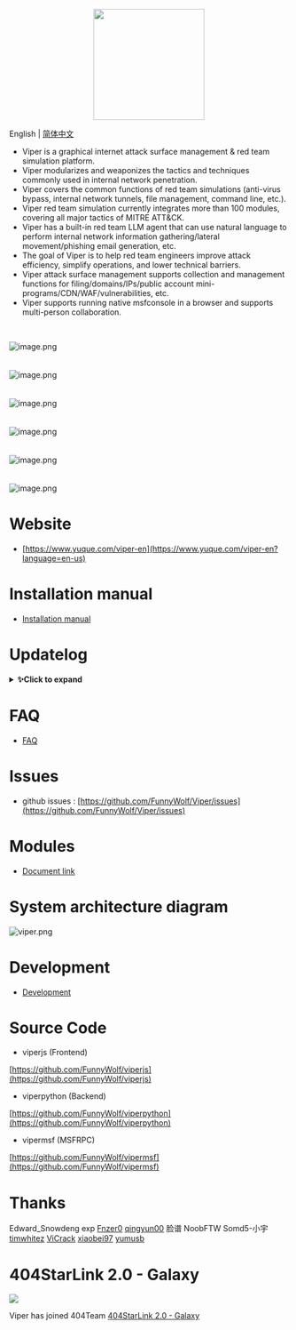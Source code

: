 <p align="center">
   <img width="200" src="https://cdn.nlark.com/yuque/0/2020/svg/159259/1590851265515-f865560b-ba50-4ca3-b2f6-5e8db3268da1.svg#align=left&display=inline&height=200&margin=%5Bobject%20Object%5D&name=logo.svg&originHeight=200&originWidth=200&size=1378&status=done&style=none&width=200">
</p>

English | [简体中文](./README.md)

- Viper is a graphical internet attack surface management & red team simulation platform.
- Viper modularizes and weaponizes the tactics and techniques commonly used in internal network penetration.
- Viper covers the common functions of red team simulations (anti-virus bypass, internal network tunnels, file management, command line, etc.).
- Viper red team simulation currently integrates more than 100 modules, covering all major tactics of MITRE ATT&CK.
- Viper has a built-in red team LLM agent that can use natural language to perform internal network information gathering/lateral movement/phishing email generation, etc.
- The goal of Viper is to help red team engineers improve attack efficiency, simplify operations, and lower technical barriers.
- Viper attack surface management supports collection and management functions for filing/domains/IPs/public account mini-programs/CDN/WAF/vulnerabilities, etc.
- Viper supports running native msfconsole in a browser and supports multi-person collaboration.

<br>

![image.png](https://cdn.nlark.com/yuque/0/2021/png/159259/1631688473804-d80f746b-e2fd-4d53-a44e-8bf8c4dc89d1.png?x-oss-process=image%2Fresize%2Cw_2250%2Climit_0)
<br>
<br>
<br>
![image.png](https://cdn.nlark.com/yuque/0/2021/png/159259/1631688521936-66b17009-3830-4925-941d-aad201252f90.png?x-oss-process=image%2Fresize%2Cw_2256%2Climit_0)
<br>
<br>
<br>
![image.png](https://cdn.nlark.com/yuque/0/2021/png/159259/1631688605817-27cf835d-fd4c-42cc-95a1-880ea5cf9102.png?x-oss-process=image%2Fresize%2Cw_2256%2Climit_0)
<br>
<br>
<br>
![image.png](https://cdn.nlark.com/yuque/0/2021/png/159259/1631688493291-48972160-0e2a-4757-a3a0-a466003d98f3.png?x-oss-process=image%2Fresize%2Cw_2256%2Climit_0)
<br>
<br>
<br>
![image.png](https://cdn.nlark.com/yuque/0/2021/png/159259/1631688640236-8f79ff40-e012-4fe8-89ce-cfcf2fd6627e.png?x-oss-process=image%2Fresize%2Cw_2256%2Climit_0)
<br>
<br>
<br>
![image.png](https://cdn.nlark.com/yuque/0/2021/png/159259/1631688660123-906ed19d-a6df-4632-8169-b6edf50c6ef7.png?x-oss-process=image%2Fresize%2Cw_2256%2Climit_0)
<br>

# Website

- [https://www.yuque.com/viper-en](https://www.yuque.com/viper-en?language=en-us)

# Installation manual

- [Installation manual](https://www.yuque.com/viper-en/inh85g/cvucxz?language=en-us)

# Updatelog

<details>
<summary><b>✨Click to expand</b></summary>

## v3.0.0 2024-12-09-10-50-06
### New Features
- screen_share function supports direct preview on the web end
- Added 'Filing', 'Favicon' and other features to attack surface management
- Automatically block login when Viper is brute-forced

## Optimizations
- Updated AI module prompts
- Switched attack surface management data storage from sqlite to elasticsearch
- Updated the startup sequence of backend services, added logs for reasons of startup failure
- Merged Metasploit-Framework version 6.4.40


## v2.3.5 2024-09-29-16-32-42
### New Features
- webcam_stream function supports direct preview on the web end

### Optimizations
- Supports entering a custom model name for `OPENAI`
- Improved error message when `OPENAI` is not configured
- Updated API for the 'Get Internet Exit IP' module to https://ipwho.is/
- Prompt updates for 'Email Generation/Sending Agent' and 'Platform Operation Agent', introducing CoT and Role Play

## v2.3.4 2024-09-04-16-59-30
### New Features
- Added 'Multi-user' feature, supporting multi-person collaboration

### Optimizations
- 'Smart Assistant' now supports output and display in Markdown format


## v2.3.3 2024-08-21-11-24-51

### Optimizations
- Updated some smart agent prompts
- 'Email Generation/Sending Agent' can now add and send attachments
- Reconstructed all smart agents using langgraph
- Automatic cleanup of ToolCall and Tool Message to reduce token usage

### Bugfixes
- Fixed https://github.com/FunnyWolf/Viper/issues/225

## v2.3.2 2024-08-05-15-27-29

### New Features

- Added 'SMTP Configuration' for sending emails
- 'Data Analysis Multi-role Agent' supports querying and analyzing session/handler related information
- 'Data Analysis Multi-role Agent' supports Meterpreter-related operations (camera/stream capture/keystroke logging/file viewing)
- Added 'Email Generation/Sending Agent', which can generate complete emails and send them based on user description

### Optimizations

- Adjusted some button UIs
- 'OpenAI' adds 'gpt-4o-mini' model
- Added heartbeat detection for service status checks in 'Penetration Service'
- Code for 'Internet Attack Surface Management' workers has been merged into the main branch

### Bugfixes

- Fixed interface jitter issues

## v2.3.1 2024-07-08-16-03-05

### New Features

- Introduced 'V-GPT', an AI-driven offensive intelligent agent framework
- Added 'Data Analysis Agent' and 'Data Analysis Multi-role Agent' modules
- Integrated 'OpenAI'

### Optimizations

- Adjusted parts of the 'Platform Settings' UI

### Bugfixes

- Fixed https://github.com/FunnyWolf/Viper/issues/217
- Fixed https://github.com/FunnyWolf/Viper/issues/218

## v2.3.0 2024-05-08-17-00-11

### Optimizations

- Adjusted the overall architecture of 'Internet Attack Surface'
- Enhanced 'Network Asset' search functionality
- Optimized data storage efficiency for 'Internet Attack Surface'
- Adapted to new API interfaces of Quake

### Bugfixes

- Fixed the issue where modules could not use newly established listeners
- Fixed the inability to use 'Anti-tracing'
- Fixed the timeout issue of creating new listeners when host performance is insufficient

## v2.2.1 2024-04-21-13-52-18

### New Features

- Added 'General Configuration' page, allowing configuration for 'Web Search Engine', 'wafw00f' related settings

### Optimizations

- Added wafw00f check to 'Service Status'
- Automatically redirects to login when accessing navigation pages without being logged in
- Nuclei now supports setting vulnerability levels and concurrency numbers
- Updated 360 Quake interface
- Optimized wafw00f performance (gevent)
- Improved frontend error messages when module errors occur
- Interpreter updated to Python 3.12 and pip dependencies updated to the latest versions
- Merged Metasploit-Framework version 6.4.6

### Bugfixes

- Fixed https://github.com/FunnyWolf/Viper/issues/207
- Fixed low probability encoding errors when generating C code


## v1.5.18 20220311
### Optimize
- After Viper restarts, it will no longer automatically load historical handler, but generate corresponding virtual handler and add the "backup" label to facilitate manual recovery
- Use jemalloc Ruby to optimize MSF memory use
- Merge Metasploit Framework version 6.1.34
### Bugfix
- Fix port occupation after reverse_https is closed
- The handler generated by to_handler is correctly displayedin WEBUI


## v1.5.17 20220305
### New features
- Add Android into `Payload And Handler`
### Optimize
- Merge Metasploit Framework version 6.1.33
### Bugfix
- Fix the problem that msfrpc generates a large number of 127.0.0.1 connect
- Repairing 'docker health check' cause a large number of 'TIME_WAIT' connect

## v1.5.16 20220226
### Optimize
- Optimize UI and adapt to macox
- Merge Metasploit Framework version 6.1.32
### Bugfix
- Fix `Fake exe file of Word document` exe cannot be cleaned up in some situations
- Fix the problem that `Python/Java/Android` payloads cannot online

## v1.5.15 20220213
### Optimize
- Optimize UI
- Delete session add secondary confirmation
- `communication channel` adapts to most payloads
- Merge Metasploit Framework version 6.1.30
### Bugfix
- Fix the MIUI crash problem of `mobile camera taking photos`


## v1.5.14 20220206
### New features
- Add three Android teaching demonstration modules (obtain target mobile phone SMS / call record / address book) (take photos with mobile phone camera) (record audio with mobile phone)
- The 'session channel' function is added to make multi-level intranet penetration more convenient [readme](https://www.yuque.com/vipersec/blog/gssfbg)
### Optimize
- Merge Metasploit Framework version 6.1.29

## v1.5.13 20220111

### New features
- Added zoomeye API interface
- Add `dnslog server` module

### Optimize
- Delete the "InternetScan" debug interface (the manual import function can completely replace this interface)
- Log4j payload echo java version, OS arch, OS version
- Optimize the pipeline logic of `InternetScan`, which will not affect the heartbeat data transmission at present
- Merge Metasploit Framework version 6.1.25

### Bugfix
- Fix the problem that the `VMware horizon log4j rce` timeout parameter does not take effect



## v1.5.12 20211231

### New features

- New passive scanning framework
- Added `VMware horizon log4j rce` InternetScan module
- Add `LDAP server` module to graphically manage ldapserver

### Optimize

- Log4j rce passive scanning function updated to passive scanning module
- Update the bypass WAF payload of log4j rce
- `Log4j CVE-2021-44228 Scan` add timeout parameter

## v1.5.10 20211216

### New Features

- New log4j passive scanning function
- Viper + crawlergo can be used in combination to automatically and actively scan log4j vulnerabilities

### Log4j passive scan

- Automatically replace the get request parameter with payload
- The auto replace post request parameter is payload
- The JSON value of auto replace post request is payload
- Auto replace skip password field
- Automatically add payload in headers (polling by Dictionary)
- The payload contains the original payload and the payload bypassing the WAF
- The payload contains UUID, which can find the specific request content that triggers the vulnerability according to
  the dnslog record

### Log4j automatic active scanning

- Get all requests for automatic page acquisition through chrome headless + crawler, and import the requests into the
  passive proxy to realize automatic scanning

### Log4j Scanning Readme

- [English](https://www.yuque.com/vipersec/blog/sn2x39)

## v1.5.9 20211204

### Optimization

- Merge Metasploit Framework version 6.1.18
- Update ruby version to 3.0

### Bugfix

- Fix bug on FOFA search

## v1.5.8 20211126

### New features

- New module `Syscall Visual Studio project`

### Optimization

- `InternetScan` UI is updated to make the operation more convenient, and the manual import function is added
- Add partial log (heartbeat data section)
- Merge Metasploit Framework version 6.1.17

### Bugfix

- Fix the problem that the PEM certificate could not be loaded

## v1.5.7 20211115

### Optimization

- 'InternetScan' add debug interface
- Webdelivery currently no longer forces binding of target and payload
- Functional optimization of Puma and ipgeo
- front-end interaction optimization
- Merge Metasploit Framework version 6.1.15

### Bugfix

- Fix the handler exception caused by ipgeo exception
- Fix the repeated addition of UDP handler after Viper restart

## v1.5.6 20211031

### New Features

- Added 'Hander firewall' function
- Added the module of "Direct windows syscall evasion technique"

### Optimization

- reverse_http(s) when the network is disconnected, the timeout is updated from 21 seconds (Windows default) to 3
  seconds
- The current session does not expire by default and will not exit automatically
- Merge Metasploit Framework version 6.1.13

### Bugfix

- Repair reverse_tcp failed to connect when 'sessionexpirationtimeout' is 0
- Fix failure to get default lhost parameter on ui

## v1.5.5 20211024

### New Features

- Added `CVE-2021-40449 LPE` module
- One click download all Viper logs from WEBUI

### Optimization

- Merged metasploit-framework 6.1.12

### Bugfix

- Fix the port occupancy problem after the socks is removed

## v1.5.4 20211017

### New Features

- Added `MS17-010 Exploit (CSharp)` module

### Optimization

- Merged metasploit-framework 6.1.11

### Bugfix

- Fix duplicate add reverse_http(s) handler failed to deal with session online requests.

## v1.5.3 20211010

### Optimization

- Optimize msfconsole user experience
- Merged metasploit-framework 6.1.10

<br/>

## v1.5.2 20211007

### Optimization

- Login page multilingual support
- Merged metasploit-framework 6.1.9

## v1.5.1 20210926

### New Features

- Added `Obtain Internet outbound IP` module
- New search filter for session process list

### Optimization

- Antivirus software display supports English version
- Optimize the output format of the intranet scanning module
- Optimize the performance and UI of the `Run Module` function
- Merged metasploit-framework 6.1.8 version

### Bugfix

- Fix the problem that the name of antivirus software is not displayed

## v1.5.0 20210919

### New Features

- VIPER now support English language

### Optimization

- Optimized the format of session online SMS
- Merged metasploit-framework 6.1.7 version

### Bugfix

- Fixed the issue that `ExitOnSession` did not take effect
- Fix the issue that the bind handler of the exploit module does not take effect

## v1.4.2 20210822

### New Features

- Added `Session online by SCF (Tencent API Gateway)` module

### Optimization

- Use Unix socketpair to replace 127.0.0.1 socketpair to improve performance
- Optimize the `handler` function, add HttpHostHeader parameter
- Block ids check of session
- Merged metasploit-framework 6.1.5 version

### Bugfix

- Fixed the problem that some module tasks could not be deleted
- Fixed the issue of channel not being released in MSF
- Fix the issue of `Clone Https certificate` certificate length, adapt to the new features of SSLVersion
- Fix the issue that the session does not respond after the use of Linux intranet routing and command execution due to
  stream hang

</details>

# FAQ

- [FAQ](https://www.yuque.com/viper-en/faq)

# Issues

- github issues : [https://github.com/FunnyWolf/Viper/issues](https://github.com/FunnyWolf/Viper/issues)

# Modules

- [Document link](https://www.yuque.com/viper-en/module)

# System architecture diagram

![viper.png](https://cdn.nlark.com/yuque/0/2021/png/159259/1627364231093-768d3b07-e044-4a2d-a3fa-e9ebd92a0828.png)

# Development

- [Development](https://www.yuque.com/viper-en/code)

# Source Code

- viperjs (Frontend)

[https://github.com/FunnyWolf/viperjs](https://github.com/FunnyWolf/viperjs)

- viperpython (Backend)

[https://github.com/FunnyWolf/viperpython](https://github.com/FunnyWolf/viperpython)

- vipermsf (MSFRPC)

[https://github.com/FunnyWolf/vipermsf](https://github.com/FunnyWolf/vipermsf)

# Thanks

Edward_Snowdeng exp
[Fnzer0](https://github.com/Fnzer0)
[qingyun00](https://github.com/qingyun00)
脸谱 NoobFTW Somd5-小宇
[timwhitez](https://github.com/timwhitez)
[ViCrack](https://github.com/ViCrack)
[xiaobei97](https://github.com/xiaobei97)
[yumusb](https://github.com/yumusb)

# 404StarLink 2.0 - Galaxy

![](https://github.com/knownsec/404StarLink-Project/raw/master/logo.png)

Viper has joined 404Team [404StarLink 2.0 - Galaxy](https://github.com/knownsec/404StarLink2.0-Galaxy)
